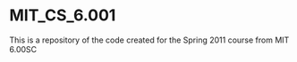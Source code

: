 # MIT_CS_6.001

This is a repository of the code created for the Spring 2011 course from MIT 6.00SC
